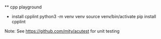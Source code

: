 ** cpp playground

* install cpplint
python3 -m venv venv
source venv/bin/activate
pip install cpplint

Note: See https://github.com/mity/acutest for unit testing
